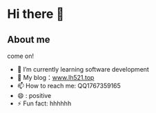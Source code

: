 # Hi there 👋

<!--
**LHNB521/LHNB521** is a ✨ _special_ ✨ repository because its `README.md` (this file) appears on your GitHub profile.

Here are some ideas to get you started:

- 🔭 I’m currently learning on software development
- 🌱 I’m currently learning ...
- 👯 I’m looking to collaborate on ...
- 🤔 I’m looking for help with ...
- 💬 Ask me about ...
- 📫 How to reach me: ...
- 😄 Pronouns: ...
- ⚡ Fun fact: ...
-->
## About me
  come on!

- 🌱 I’m currently learning software development 
- 💬 My blog：www.lh521.top
- 📫 How to reach me: QQ1767359165
- 😄 : positive
- ⚡ Fun fact: hhhhhh
